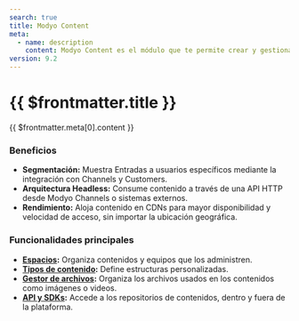 ```yaml
---
search: true
title: Modyo Content
meta:
  - name: description
    content: Modyo Content es el módulo que te permite crear y gestionar los repositorios de contenido dinámico llamados Espacios. En un Espacio puedes crear Entradas, segmentadas por Tipos de Contenido. El Tipo de contenido define la estructura básica, con sus requerimientos y validaciones para publicar una entrada.
version: 9.2
---
```


# {{ $frontmatter.title }}

{{ $frontmatter.meta[0].content }}

### Beneficios
- **Segmentación:** Muestra Entradas a usuarios específicos mediante la integración con Channels y Customers.
- **Arquitectura Headless:** Consume contenido a través de una API HTTP desde Modyo Channels o sistemas externos.
- **Rendimiento:** Aloja contenido en CDNs para mayor disponibilidad y velocidad de acceso, sin importar la ubicación geográfica.

### Funcionalidades principales

- **[Espacios](/es/platform/content/spaces.html):** Organiza contenidos y equipos que los administren.
- **[Tipos de contenido](/es/platform/content/types.html):** Define estructuras personalizadas.
- **[Gestor de archivos](/es/platform/content/asset-manager.html):** Organiza los archivos usados en los contenidos como imágenes o videos.
- **[API y SDKs](/es/platform/content/public-api-reference.html):** Accede a los repositorios de contenidos, dentro y fuera de la plataforma.
